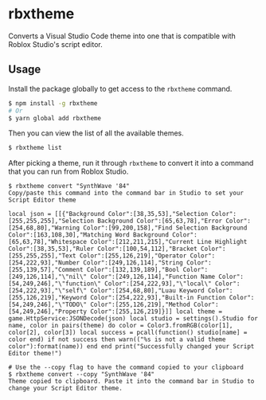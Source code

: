 # rbxtheme

Converts a Visual Studio Code theme into one that is compatible with Roblox Studio's script editor.

## Usage

Install the package globally to get access to the `rbxtheme` command.

```sh
$ npm install -g rbxtheme
# Or
$ yarn global add rbxtheme
```

Then you can view the list of all the available themes.

```sh
$ rbxtheme list
```

After picking a theme, run it through `rbxtheme` to convert it into a command that you can run from Roblox Studio.

```
$ rbxtheme convert "SynthWave '84"
Copy/paste this command into the command bar in Studio to set your Script Editor theme

local json = [[{"Background Color":[38,35,53],"Selection Color":[255,255,255],"Selection Background Color":[65,63,78],"Error Color":[254,68,80],"Warning Color":[99,200,158],"Find Selection Background Color":[163,108,30],"Matching Word Background Color":[65,63,78],"Whitespace Color":[212,211,215],"Current Line Highlight Color":[38,35,53],"Ruler Color":[100,54,112],"Bracket Color":[255,255,255],"Text Color":[255,126,219],"Operator Color":[254,222,93],"Number Color":[249,126,114],"String Color":[255,139,57],"Comment Color":[132,139,189],"Bool Color":[249,126,114],"\"nil\" Color":[249,126,114],"Function Name Color":[54,249,246],"\"function\" Color":[254,222,93],"\"local\" Color":[254,222,93],"\"self\" Color":[254,68,80],"Luau Keyword Color":[255,126,219],"Keyword Color":[254,222,93],"Built-in Function Color":[54,249,246],"\"TODO\" Color":[255,126,219],"Method Color":[54,249,246],"Property Color":[255,126,219]}]] local theme = game.HttpService:JSONDecode(json) local studio = settings().Studio for name, color in pairs(theme) do color = Color3.fromRGB(color[1], color[2], color[3]) local success = pcall(function() studio[name] = color end) if not success then warn(("%s is not a valid theme color"):format(name)) end end print("Successfully changed your Script Editor theme!")

# Use the --copy flag to have the command copied to your clipboard
$ rbxtheme convert --copy "SynthWave '84"
Theme copied to clipboard. Paste it into the command bar in Studio to change your Script Editor theme.
```
